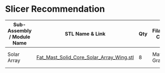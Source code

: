 # Slicer Recommendation 

|  **Sub-Assembly / Module Name** | **STL Name & Link** | **Qty** | **Filament Color** | **Slicer Comments** | **Approx Print Time [h:mm]** | **Approx Filament Used [g]** | **Approx Filament Used [m]** |
| ---- | --- | --- | --- | --- | --- | --- | --- |
| Solar Array | [Fat_Mast_Solid_Core_Solar_Array_Wing.stl](https://github.com/ISS-Mimic/Mimic/blob/main/3D_Printing/Solar_Array_Wing/Fat_Mast_Solid_Core_Solar_Array_Wing.stl) | 8 | Matte Gray | 0.2mm; 10%; suports |  |  |  |




